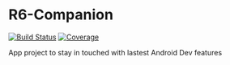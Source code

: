 # R6-Companion

[![Build Status](https://app.bitrise.io/app/a480acf045454fe4/status.svg?token=JBzlAKfwzhaBQpQiuP4Dbw&branch=master)](https://www.bitrise.io/app/a480acf045454fe4)
[![Coverage](https://codecov.io/gh/Guimareshh/R6Companion/branch/master/graph/badge.svg)](https://codecov.io/gh/Guimareshh/R6Companion)


App project to stay in touched with lastest Android Dev features
